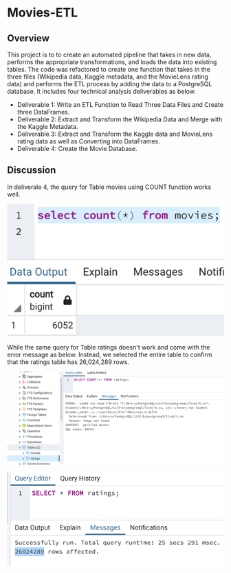 # Movies-ETL
## Overview
This project is to to create an automated pipeline that takes in new data, performs the appropriate transformations, and loads the data into existing tables. The code was refactored to create one function that takes in the three files (Wikipedia data, Kaggle metadata, and the MovieLens rating data) and performs the ETL process by adding the data to a PostgreSQL database. It includes four technical analysis deliverables as below.
- Deliverable 1: Write an ETL Function to Read Three Data Files and Create three DataFrames.
- Deliverable 2: Extract and Transform the Wikipedia Data and Merge with the Kaggle Metadata.
- Deliverable 3: Extract and Transform the Kaggle data and MovieLens rating data as well as Converting into DataFrames.
- Deliverable 4: Create the Movie Database.
## Discussion
In deliverale 4, the query for Table movies using COUNT function works well. 

![movies_query](https://github.com/hankai26/Movies-ETL/blob/main/Resources/movies_query.png)


While the same query for Table ratings doesn't work and come with the error message as below. Instead, we selected the entire table to confirm that the ratings table has 26,024,289 rows.

![errmsg](https://github.com/hankai26/Movies-ETL/blob/main/Resources/errmsg.png)

![ratings_query](https://github.com/hankai26/Movies-ETL/blob/main/Resources/ratings_query.png)


